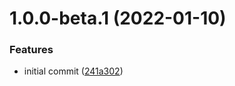 # 1.0.0-beta.1 (2022-01-10)


### Features

* initial commit ([241a302](https://github.com/coinset/aax/commit/241a30231c08e6c49833c9eb190c7ac25f9377bf))
